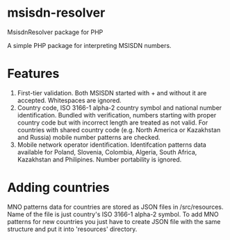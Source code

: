 msisdn-resolver
=============

MsisdnResolver package for PHP

A simple PHP package for interpreting MSISDN numbers. 

Features
==
1. First-tier validation. 
Both MSISDN started with + and without it are accepted. Whitespaces are ignored.
2. Country code, ISO 3166-1 alpha-2 country symbol and national number identification. 
Bundled with verification, numbers starting with proper country code but with incorrect length are treated as not valid. For countries with shared country code (e.g. North America or Kazakhstan and Russia) mobile number patterns are checked.
3. Mobile network operator identification. 
Identifcation patterns data available for Poland, Slovenia, Colombia, Algeria, South Africa, Kazakhstan and Philipines. Number portability is ignored.

Adding countries
==
MNO patterns data for countries are stored as JSON files in /src/resources. Name of the file is just country's ISO 3166-1 alpha-2 symbol.
To add MNO patterns for new countries you just have to create JSON file with the same structure and put it into 'resources' directory.   